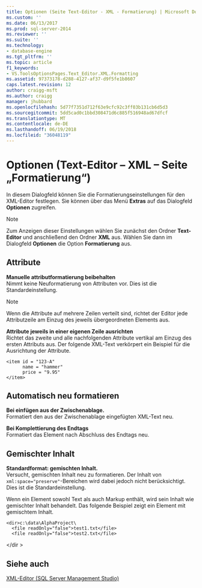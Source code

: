 ```yaml
---
title: Optionen (Seite Text-Editor - XML - Formatierung) | Microsoft Docs
ms.custom: ''
ms.date: 06/13/2017
ms.prod: sql-server-2014
ms.reviewer: ''
ms.suite: ''
ms.technology:
- database-engine
ms.tgt_pltfrm: ''
ms.topic: article
f1_keywords:
- VS.ToolsOptionsPages.Text_Editor.XML.Formatting
ms.assetid: 97373178-d288-4127-af37-d9f5fe1b8607
caps.latest.revision: 12
author: craigg-msft
ms.author: craigg
manager: jhubbard
ms.openlocfilehash: 5d77f7351d712f63e9cfc92c3ff03b131cb6d5d3
ms.sourcegitcommit: 5dd5cad0c1bbd308471d6c885f516948ad67dfcf
ms.translationtype: MT
ms.contentlocale: de-DE
ms.lasthandoff: 06/19/2018
ms.locfileid: "36048119"
---
```

# <a name="options-text-editor---xml---formatting-page"></a>Optionen (Text-Editor – XML – Seite „Formatierung“)
  In diesem Dialogfeld können Sie die Formatierungseinstellungen für den XML-Editor festlegen. Sie können über das Menü **Extras** auf das Dialogfeld **Optionen** zugreifen.  
  
> [!NOTE]  
>  Zum Anzeigen dieser Einstellungen wählen Sie zunächst den Ordner **Text-Editor** und anschließend den Ordner **XML** aus. Wählen Sie dann im Dialogfeld **Optionen** die Option **Formatierung** aus.  
  
## <a name="attributes"></a>Attribute  
 **Manuelle attributformatierung beibehalten**  
 Nimmt keine Neuformatierung von Attributen vor. Dies ist die Standardeinstellung.  
  
> [!NOTE]  
>  Wenn die Attribute auf mehrere Zeilen verteilt sind, richtet der Editor jede Attributzeile am Einzug des jeweils übergeordneten Elements aus.  
  
 **Attribute jeweils in einer eigenen Zeile ausrichten**  
 Richtet das zweite und alle nachfolgenden Attribute vertikal am Einzug des ersten Attributs aus. Der folgende XML-Text verkörpert ein Beispiel für die Ausrichtung der Attribute.  
  
```  
<item id = "123-A"  
      name = "hammer"  
      price = "9.95"  
</item>  
```  
  
## <a name="auto-reformat"></a>Automatisch neu formatieren  
 **Bei einfügen aus der Zwischenablage.**  
 Formatiert den aus der Zwischenablage eingefügten XML-Text neu.  
  
 **Bei Komplettierung des Endtags**  
 Formatiert das Element nach Abschluss des Endtags neu.  
  
## <a name="mixed-content"></a>Gemischter Inhalt  
 **Standardformat: gemischten Inhalt.**  
 Versucht, gemischten Inhalt neu zu formatieren. Der Inhalt von `xml:space="preserve"`-Bereichen wird dabei jedoch nicht berücksichtigt. Dies ist die Standardeinstellung.  
  
 Wenn ein Element sowohl Text als auch Markup enthält, wird sein Inhalt wie gemischter Inhalt behandelt. Das folgende Beispiel zeigt ein Element mit gemischtem Inhalt.  
  
```  
<dir>c:\data\AlphaProject\  
  <file readOnly="false">test1.txt</file>  
  <file readOnly="false">test2.txt</file>  
```  
  
 \</dir >  
  
## <a name="see-also"></a>Siehe auch  
 [XML-Editor &#40;SQL Server Management Studio&#41;](../ssms/sql-server-management-studio-ssms.md)  
  
  